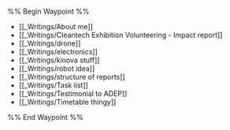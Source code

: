 %% Begin Waypoint %%
- [[_Writings/About me]]
- [[_Writings/Cleantech Exhibition Volunteering - Impact report]]
- [[_Writings/drone]]
- [[_Writings/electronics]]
- [[_Writings/kinova stuff]]
- [[_Writings/robot idea]]
- [[_Writings/structure of reports]]
- [[_Writings/Task list]]
- [[_Writings/Testimonial to ADEP]]
- [[_Writings/Timetable thingy]]

%% End Waypoint %%